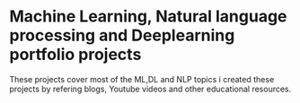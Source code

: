 # Machine Learning, Natural language processing and Deeplearning portfolio projects
These projects cover most of the ML,DL and NLP topics i created these projects by refering blogs, Youtube videos and other educational resources.

